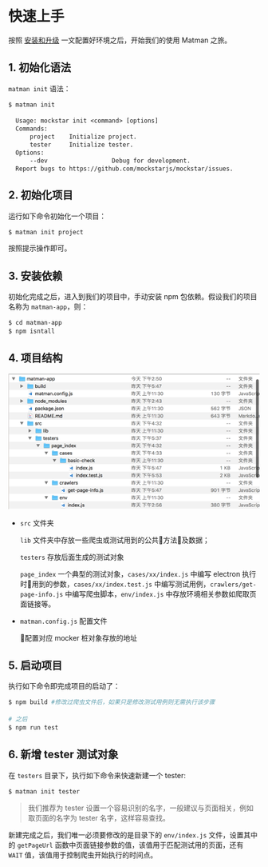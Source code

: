 # 快速上手

按照 [安装和升级](install.md) 一文配置好环境之后，开始我们的使用 Matman 之旅。

## 1. 初始化语法

`matman init` 语法：

```
$ matman init

  Usage: mockstar init <command> [options]
  Commands:
      project    Initialize project.
      tester     Initialize tester.
  Options:
      --dev                  Debug for development.
  Report bugs to https://github.com/mockstarjs/mockstar/issues.
```

## 2. 初始化项目

运行如下命令初始化一个项目：

```bash
$ matman init project
```

按照提示操作即可。

## 3. 安装依赖

初始化完成之后，进入到我们的项目中，手动安装 npm 包依赖。假设我们的项目名称为 `matman-app`，则：

```bash
$ cd matman-app
$ npm isntall
```

## 4. 项目结构
![`matman` 项目结构](../images/matmanproject.png)
- `src` 文件夹

    `lib` 文件夹中存放一些爬虫或测试用到的公共方法及数据；

    `testers` 存放后面生成的测试对象

    `page_index` 一个典型的测试对象，`cases/xx/index.js` 中编写 electron 执行时用到的参数，`cases/xx/index.test.js` 中编写测试用例，`crawlers/get-page-info.js` 中编写爬虫脚本，`env/index.js` 中存放环境相关参数如爬取页面链接等。

- `matman.config.js` 配置文件

    配置对应 mocker 桩对象存放的地址

## 5. 启动项目

执行如下命令即完成项目的启动了：

```bash
$ npm build #修改过爬虫文件后，如果只是修改测试用例则无需执行该步骤

# 之后
$ npm run test
```

## 6. 新增 tester 测试对象

在 `testers` 目录下，执行如下命令来快速新建一个 tester: 

```bash
$ matman init tester
```

> 我们推荐为 tester 设置一个容易识别的名字，一般建议与页面相关，例如取页面的名字为 tester 名字，这样容易查找。

新建完成之后，我们唯一必须要修改的是目录下的 `env/index.js` 文件，设置其中的 `getPageUrl` 函数中页面链接参数的值，该值用于匹配测试用的页面，还有 `WAIT` 值，该值用于控制爬虫开始执行的时间点。